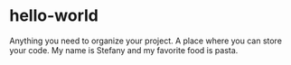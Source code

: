 # hello-world
Anything you need to organize your project. A place where you can store your code.
My name is Stefany and my favorite food is pasta.
